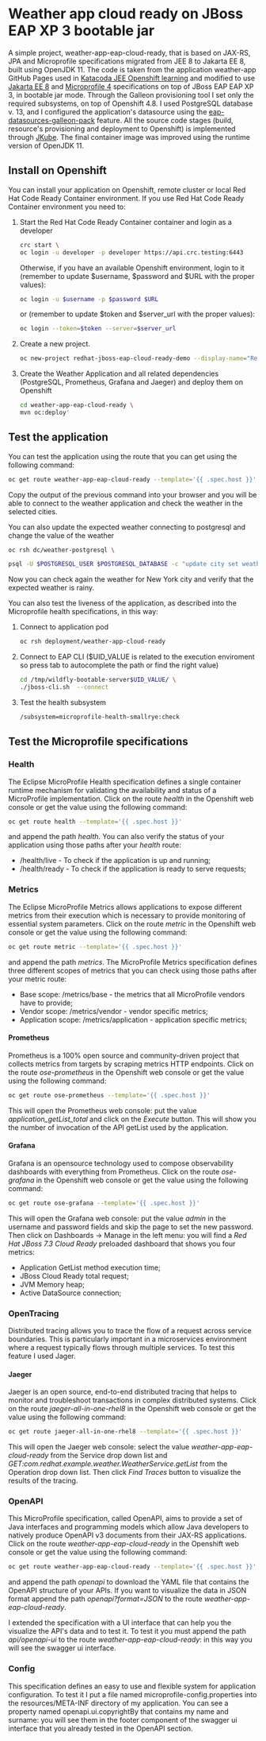 # Weather app cloud ready on JBoss EAP XP 3 bootable jar

A simple project, weather-app-eap-cloud-ready, that is based on JAX-RS, JPA and Microprofile specifications migrated from JEE 8 to Jakarta EE 8, built using OpenJDK 11. The code is taken from the application weather-app GitHub Pages used in [Katacoda JEE Openshift learning](<https://www.katacoda.com/openshift/courses/middleware/middleware-javaee8>) and modified to use [Jakarta EE 8](<https://jakarta.ee/>) and [Microprofile 4](https://microprofile.io) specifications on top of JBoss EAP EAP XP 3, in bootable jar mode. Through the Galleon provisioning tool I set only the required subsystems, on top of Openshift 4.8. I used PostgreSQL database v. 13, and I configured the application's datasource using the [eap-datasources-galleon-pack](https://github.com/jbossas/eap-datasources-galleon-pack) feature. All the source code stages (build, resource's provisioning and deployment to Openshift) is implemented through [JKube](https://www.eclipse.org/jkube/).
The final container image was improved using the runtime version of OpenJDK 11.

## Install on Openshift

You can install your application on Openshift, remote cluster or local Red Hat Code Ready Container environment. If you use Red Hat Code Ready Container environment you need to:

1. Start the Red Hat Code Ready Container container and login as a developer

   ```sh
   crc start \
   oc login -u developer -p developer https://api.crc.testing:6443
   ```

   Otherwise, if you have an available Openshift environment, login to it (remember to update $username, $password and $URL with the proper values):

   ```sh
   oc login -u $username -p $password $URL
   ```

   or (remember to update $token and $server_url with the proper values):

   ```sh
   oc login --token=$token --server=$server_url
   ```

2. Create a new project.

   ```sh
   oc new-project redhat-jboss-eap-cloud-ready-demo --display-name="Red Hat JBoss EAP Cloud Ready Demo"
   ```

3. Create the Weather Application and all related dependencies (PostgreSQL, Prometheus, Grafana and Jaeger) and deploy them on Openshift

   ```sh
   cd weather-app-eap-cloud-ready \
   mvn oc:deploy'
   ```

## Test the application

You can test the application using the route that you can get using the following command:

```sh
oc get route weather-app-eap-cloud-ready --template='{{ .spec.host }}'
```

Copy the output of the previous command into your browser and you will be able to connect to the weather application and check the weather in the selected cities.

You can also update the expected weather connecting to postgresql and change the value of the weather

```sh
oc rsh dc/weather-postgresql \

psql -U $POSTGRESQL_USER $POSTGRESQL_DATABASE -c "update city set weathertype='rainy-5' where id='nyc'";
```

Now you can check again the weather for New York city and verify that the expected weather is rainy.

You can also test the liveness of the application, as described into the Microprofile health specifications, in this way:

1. Connect to application pod

   ```sh
   oc rsh deployment/weather-app-cloud-ready
   ```

2. Connect to EAP CLI ($UID_VALUE is related to the execution enviroment so press tab to autocomplete the path or find the right value)

   ```sh
   cd /tmp/wildfly-bootable-server$UID_VALUE/ \
   ./jboss-cli.sh  --connect
   ```

3. Test the health subsystem

   ```sh
   /subsystem=microprofile-health-smallrye:check
   ```

## Test the Microprofile specifications

### Health

The Eclipse MicroProfile Health specification defines a single container runtime mechanism for validating the availability and status of a MicroProfile implementation.
Click on the route *health* in the Openshift web console or get the value using the following command:

```sh
oc get route health --template='{{ .spec.host }}'
```

and append the path *health*.
You can also verify the status of your application using those paths after your *health* route:

- /health/live - To check if the application is up and running;
- /health/ready - To check if the application is ready to serve requests;

### Metrics

The Eclipse MicroProfile Metrics allows applications to expose different metrics from their execution which is necessary to provide monitoring of essential system parameters.
Click on the route *metric* in the Openshift web console or get the value using the following command:

```sh
oc get route metric --template='{{ .spec.host }}'
```

and append the path *metrics*.
The MicroProfile Metrics specification defines three different scopes of metrics that you can check using those paths after your metric route:

- Base scope: /metrics/base - the metrics that all MicroProfile vendors have to provide;
- Vendor scope: /metrics/vendor - vendor specific metrics;
- Application scope: /metrics/application - application specific metrics;

#### Prometheus

Prometheus is a 100% open source and community-driven project that collects metrics from targets by scraping metrics HTTP endpoints.
Click on the route *ose-prometheus* in the Openshift web console or get the value using the following command:

```sh
oc get route ose-prometheus --template='{{ .spec.host }}'
```

This will open the Prometheus web console: put the value *application_getList_total* and click on the *Execute* button.
This will show you the number of invocation of the API getList used by the application.

#### Grafana

Grafana is an opensource technology used to compose observability dashboards with everything from Prometheus.
Click on the route *ose-grafana* in the Openshift web console or get the value using the following command:

```sh
oc get route ose-grafana --template='{{ .spec.host }}'
```

This will open the Grafana web console: put the value *admin* in the username and password fields and skip the page to set the new password.
Then click on Dashboards -> Manage in the left menu: you will find a *Red Hat JBoss 7.3 Cloud Ready* preloaded dashboard that shows you four metrics:

- Application GetList method execution time;
- JBoss Cloud Ready total request;
- JVM Memory heap;
- Active DataSource connection;

### OpenTracing

Distributed tracing allows you to trace the flow of a request across service boundaries.
This is particularly important in a microservices environment where a request typically flows through multiple services.
To test this feature I used Jager.

#### Jaeger

Jaeger is an open source, end-to-end distributed tracing that helps to monitor and troubleshoot transactions in complex distributed systems.
Click on the route *jaeger-all-in-one-rhel8* in the Openshift web console or get the value using the following command:

```sh
oc get route jaeger-all-in-one-rhel8 --template='{{ .spec.host }}'
```

This will open the Jaeger web console: select the value *weather-app-eap-cloud-ready* from the Service drop down list and *GET:com.redhat.example.weather.WeatherService.getList*
from the Operation drop down list.
Then click *Find Traces* button to visualize the results of the tracing.

### OpenAPI

This MicroProfile specification, called OpenAPI, aims to provide a set of Java interfaces and programming models which allow Java developers
to natively produce OpenAPI v3 documents from their JAX-RS applications.
Click on the route *weather-app-eap-cloud-ready* in the Openshift web console or get the value using the following command:

```sh
oc get route weather-app-eap-cloud-ready --template='{{ .spec.host }}'
```

and append the path *openapi* to download the YAML file that contains the OpenAPI structure of your APIs. If you want to visualize the data
in JSON format append the path *openapi?format=JSON* to the route *weather-app-eap-cloud-ready*.

I extended the specification with a UI interface that can help you the visualize the API's data and to test it.
To test it you must append the path *api/openapi-ui* to the route *weather-app-eap-cloud-ready*: in this way you will see the swagger ui interface.

### Config

This specification defines an easy to use and flexible system for application configuration.
To test it I put a file named microprofile-config.properties into the resources/META-INF directory of my application.
You can see a property named openapi.ui.copyrightBy that contains my name and surname: you will see them in the footer component of the
swagger ui interface that you already tested in the OpenAPI section.
